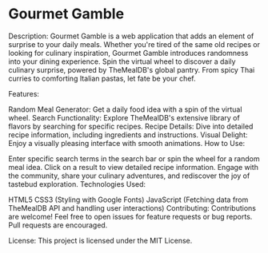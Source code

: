 # Gourmet Gamble

Description:
Gourmet Gamble is a web application that adds an element of surprise to your daily meals. Whether you're tired of the same old recipes or looking for culinary inspiration, Gourmet Gamble introduces randomness into your dining experience. Spin the virtual wheel to discover a daily culinary surprise, powered by TheMealDB's global pantry. From spicy Thai curries to comforting Italian pastas, let fate be your chef.

Features:

Random Meal Generator: Get a daily food idea with a spin of the virtual wheel.
Search Functionality: Explore TheMealDB's extensive library of flavors by searching for specific recipes.
Recipe Details: Dive into detailed recipe information, including ingredients and instructions.
Visual Delight: Enjoy a visually pleasing interface with smooth animations.
How to Use:

Enter specific search terms in the search bar or spin the wheel for a random meal idea.
Click on a result to view detailed recipe information.
Engage with the community, share your culinary adventures, and rediscover the joy of tastebud exploration.
Technologies Used:

HTML5
CSS3 (Styling with Google Fonts)
JavaScript (Fetching data from TheMealDB API and handling user interactions)
Contributing:
Contributions are welcome! Feel free to open issues for feature requests or bug reports. Pull requests are encouraged.

License:
This project is licensed under the MIT License.
